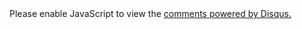<section class="comment">
   <!-- Go to www.addthis.com/dashboard to customize your tools -->
   <div class="addthis_sharing_toolbox"></div>
   <!-- Disqus Comment BEGIN -->
   <div id="disqus_thread"></div>
   <script type="text/javascript">
      /* * * CONFIGURATION VARIABLES * * */
      var disqus_shortname = 'goudan-er';
      
      /* * * DON'T EDIT BELOW THIS LINE * * */
      (function() {
          var dsq = document.createElement('script'); dsq.type = 'text/javascript'; dsq.async = true;
          dsq.src = '//' + disqus_shortname + '.disqus.com/embed.js';
          (document.getElementsByTagName('head')[0] || document.getElementsByTagName('body')[0]).appendChild(dsq);
      })();
   </script>
   <noscript>Please enable JavaScript to view the <a href="https://disqus.com/?ref_noscript" rel="nofollow">comments powered by Disqus.</a></noscript>
   <!--a href="http://disqus.com" class="dsq-brlink">comments powered by <span class="logo-disqus">Disqus</span></a-->
   <!-- Disqus Comment END -->
</section>
